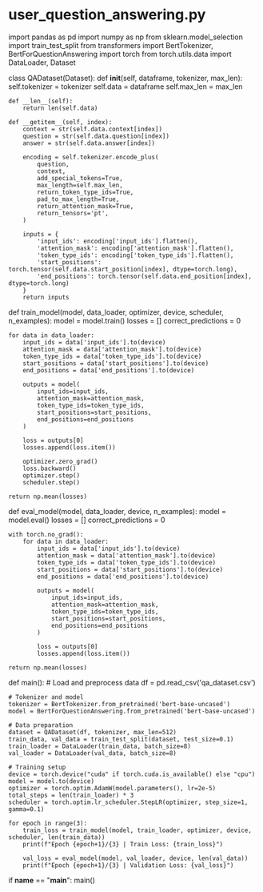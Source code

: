 # user_question_answering.py
import pandas as pd
import numpy as np
from sklearn.model_selection import train_test_split
from transformers import BertTokenizer, BertForQuestionAnswering
import torch
from torch.utils.data import DataLoader, Dataset

class QADataset(Dataset):
    def __init__(self, dataframe, tokenizer, max_len):
        self.tokenizer = tokenizer
        self.data = dataframe
        self.max_len = max_len

    def __len__(self):
        return len(self.data)

    def __getitem__(self, index):
        context = str(self.data.context[index])
        question = str(self.data.question[index])
        answer = str(self.data.answer[index])

        encoding = self.tokenizer.encode_plus(
            question,
            context,
            add_special_tokens=True,
            max_length=self.max_len,
            return_token_type_ids=True,
            pad_to_max_length=True,
            return_attention_mask=True,
            return_tensors='pt',
        )

        inputs = {
            'input_ids': encoding['input_ids'].flatten(),
            'attention_mask': encoding['attention_mask'].flatten(),
            'token_type_ids': encoding['token_type_ids'].flatten(),
            'start_positions': torch.tensor(self.data.start_position[index], dtype=torch.long),
            'end_positions': torch.tensor(self.data.end_position[index], dtype=torch.long)
        }
        return inputs

def train_model(model, data_loader, optimizer, device, scheduler, n_examples):
    model = model.train()
    losses = []
    correct_predictions = 0

    for data in data_loader:
        input_ids = data['input_ids'].to(device)
        attention_mask = data['attention_mask'].to(device)
        token_type_ids = data['token_type_ids'].to(device)
        start_positions = data['start_positions'].to(device)
        end_positions = data['end_positions'].to(device)

        outputs = model(
            input_ids=input_ids,
            attention_mask=attention_mask,
            token_type_ids=token_type_ids,
            start_positions=start_positions,
            end_positions=end_positions
        )

        loss = outputs[0]
        losses.append(loss.item())

        optimizer.zero_grad()
        loss.backward()
        optimizer.step()
        scheduler.step()

    return np.mean(losses)

def eval_model(model, data_loader, device, n_examples):
    model = model.eval()
    losses = []
    correct_predictions = 0

    with torch.no_grad():
        for data in data_loader:
            input_ids = data['input_ids'].to(device)
            attention_mask = data['attention_mask'].to(device)
            token_type_ids = data['token_type_ids'].to(device)
            start_positions = data['start_positions'].to(device)
            end_positions = data['end_positions'].to(device)

            outputs = model(
                input_ids=input_ids,
                attention_mask=attention_mask,
                token_type_ids=token_type_ids,
                start_positions=start_positions,
                end_positions=end_positions
            )

            loss = outputs[0]
            losses.append(loss.item())

    return np.mean(losses)

def main():
    # Load and preprocess data
    df = pd.read_csv('qa_dataset.csv')

    # Tokenizer and model
    tokenizer = BertTokenizer.from_pretrained('bert-base-uncased')
    model = BertForQuestionAnswering.from_pretrained('bert-base-uncased')

    # Data preparation
    dataset = QADataset(df, tokenizer, max_len=512)
    train_data, val_data = train_test_split(dataset, test_size=0.1)
    train_loader = DataLoader(train_data, batch_size=8)
    val_loader = DataLoader(val_data, batch_size=8)

    # Training setup
    device = torch.device("cuda" if torch.cuda.is_available() else "cpu")
    model = model.to(device)
    optimizer = torch.optim.AdamW(model.parameters(), lr=2e-5)
    total_steps = len(train_loader) * 3
    scheduler = torch.optim.lr_scheduler.StepLR(optimizer, step_size=1, gamma=0.1)

    for epoch in range(3):
        train_loss = train_model(model, train_loader, optimizer, device, scheduler, len(train_data))
        print(f"Epoch {epoch+1}/{3} | Train Loss: {train_loss}")

        val_loss = eval_model(model, val_loader, device, len(val_data))
        print(f"Epoch {epoch+1}/{3} | Validation Loss: {val_loss}")

if __name__ == "__main__":
    main()
